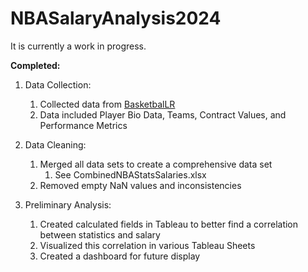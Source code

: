 # NBASalaryAnalysis2024

It is currently a work in progress.

**Completed:**

1. Data Collection:
    1. Collected data from [BasketbalLR  ](https://www.basketball-reference.com/)
    2. Data included Player Bio Data, Teams, Contract Values, and Performance Metrics
    
2. Data Cleaning:
    1. Merged all data sets to create a comprehensive data set
        1. See CombinedNBAStatsSalaries.xlsx
    2. Removed empty NaN values and inconsistencies
  
4. Preliminary Analysis:
    1. Created calculated fields in Tableau to better find a correlation between statistics and salary
    2. Visualized this correlation in various Tableau Sheets
    3. Created a dashboard for future display
